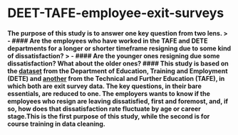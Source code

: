 # DEET-TAFE-employee-exit-surveys
#### The purpose of this study is to answer one key question from two lens.       > - #### Are the employees who have worked in the TAFE and DETE departments for a longer or shorter timeframe resigning due to some kind of dissatisfaction?      > - #### Are the younger ones resigning due some dissatisfaction? What about the older ones?       #### This study is based on the [dataset](https://data.gov.au/dataset/ds-qld-fe96ff30-d157-4a81-851d-215f2a0fe26d/details?q=exit%20survey) from the Department of Education, Training and Employment (DETE) and [another](https://data.gov.au/dataset/ds-qld-89970a3b-182b-41ea-aea2-6f9f17b5907e/details?q=exit%20survey) from the Technical and Further Education (TAFE), in which both are exit survey data. The key questions, in their bare essentials, are reduced to one. The employers wants to know if the employees who resign are leaving dissatisfied, first and foremost, and, if so, how does that dissatisfaction rate fluctuate by age or career stage.This is the first purpose of this study, while the second is for course training in data cleaning.   
